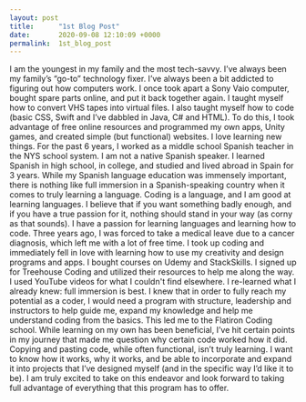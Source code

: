 ```yaml
---
layout: post
title:      "1st Blog Post"
date:       2020-09-08 12:10:09 +0000
permalink:  1st_blog_post
---
```



I am the youngest in my family and the most tech-savvy. I’ve always been my family’s “go-to” technology fixer. I’ve always been a bit addicted to figuring out how computers work. I once took apart a Sony Vaio computer, bought spare parts online, and put it back together again. I taught myself how to convert VHS tapes into virtual files. I also taught myself how to code (basic CSS, Swift and I’ve dabbled in Java, C# and HTML). To do this, I took advantage of free online resources and programmed my own apps, Unity games, and created simple (but functional) websites. I love learning new things.
For the past 6 years, I worked as a middle school Spanish teacher in the NYS school system. I am not a native Spanish speaker. I learned Spanish in high school, in college, and studied and lived abroad in Spain for 3 years. While my Spanish language education was immensely important, there is nothing like full immersion in a Spanish-speaking country when it comes to truly learning a language. 
Coding is a language, and I am good at learning languages. I believe that if you want something badly enough, and if you have a true passion for it, nothing should stand in your way (as corny as that sounds). I have a passion for learning languages and learning how to code.
Three years ago, I was forced to take a medical leave due to a cancer diagnosis, which left me with a lot of free time. I took up coding and immediately fell in love with learning how to use my creativity and design programs and apps. I bought courses on Udemy and StackSkills. I signed up for Treehouse Coding and utilized their resources to help me along the way. I used YouTube videos for what I couldn't find elsewhere. I re-learned what I already knew: full immersion is best. 
I knew that in order to fully reach my potential as a coder, I would need a program with structure, leadership and instructors to help guide me, expand my knowledge and help me understand coding from the basics. This led me to the Flatiron Coding school. 
While learning on my own has been beneficial, I’ve hit certain points in my journey that made me question why certain code worked how it did. Copying and pasting code, while often functional, isn’t truly learning. I want to know how it works, why it works, and be able to incorporate and expand it into projects that I’ve designed myself (and in the specific way I’d like it to be).
I am truly excited to take on this endeavor and look forward to taking full advantage of everything that this program has to offer.
